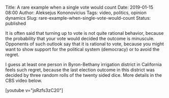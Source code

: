 Title: A rare example when a single vote would count
Date: 2019-01-15 08:00
Author: Aleksejus Kononovicius
Tags: video, politics, opinion dynamics
Slug: rare-example-when-single-vote-would-count
Status: published

It is often said that turning up to vote is not quite rational behavior, because
the probability that your vote would decided the outcome is minuscule. Opponents
of such outlook say that it is rational to vote, because you might want to show
support for the political system (democracy) or to avoid the regret.

I guess at least one person in Byron-Bethany irrigation district in California
feels such regret, because the last election outcome in this district was
decided by three random rolls of the twenty sided dice. More details in the CBS
video below.

[youtube v="jsRzfs3zC20"]
